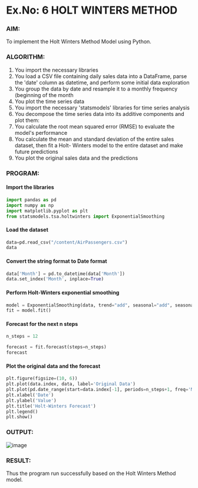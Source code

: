# Ex.No: 6    HOLT WINTERS METHOD

### AIM:
To implement the Holt Winters Method Model using Python.

### ALGORITHM:
1. You import the necessary libraries
2. You load a CSV file containing daily sales data into a DataFrame, parse the 'date' column as
datetime, and perform some initial data exploration
3. You group the data by date and resample it to a monthly frequency (beginning of the month
4. You plot the time series data
5. You import the necessary 'statsmodels' libraries for time series analysis
6. You decompose the time series data into its additive components and plot them:
7. You calculate the root mean squared error (RMSE) to evaluate the model's performance
8. You calculate the mean and standard deviation of the entire sales dataset, then fit a Holt-
Winters model to the entire dataset and make future predictions
9. You plot the original sales data and the predictions
### PROGRAM:
#### Import the libraries
```python
import pandas as pd
import numpy as np
import matplotlib.pyplot as plt
from statsmodels.tsa.holtwinters import ExponentialSmoothing
```
#### Load the dataset
```python
data=pd.read_csv("/content/AirPassengers.csv")
data
```
#### Convert the string format to Date format
```python
data['Month'] = pd.to_datetime(data['Month'])
data.set_index('Month', inplace=True)
```
#### Perform Holt-Winters exponential smoothing
```python
model = ExponentialSmoothing(data, trend="add", seasonal="add", seasonal_periods=12)
fit = model.fit()
```
#### Forecast for the next n steps
```python
n_steps = 12  

forecast = fit.forecast(steps=n_steps)
forecast
```
#### Plot the original data and the forecast
```python
plt.figure(figsize=(10, 6))
plt.plot(data.index, data, label='Original Data')
plt.plot(pd.date_range(start=data.index[-1], periods=n_steps+1, freq='M')[1:], forecast, label='Forecast')
plt.xlabel('Date')
plt.ylabel('Value')
plt.title('Holt-Winters Forecast')
plt.legend()
plt.show()
```

### OUTPUT:
![image](https://github.com/Nivetham1710/TSA_EXP6/assets/94155183/1b671668-a8f4-4d55-bdd7-ec8bde159340)

### RESULT:
Thus the program run successfully based on the Holt Winters Method model.
